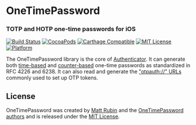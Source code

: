 # OneTimePassword
### TOTP and HOTP one-time passwords for iOS

[![Build Status](https://travis-ci.org/mattrubin/OneTimePassword.svg?branch=master)](https://travis-ci.org/mattrubin/OneTimePassword)
[![CocoaPods](https://img.shields.io/cocoapods/v/OneTimePassword.svg)](http://cocoadocs.org/docsets/OneTimePassword)
[![Carthage Compatible](https://img.shields.io/badge/carthage-%E2%9C%93-5BA7E9.svg)](https://github.com/Carthage/Carthage/)
[![MIT License](http://img.shields.io/badge/license-mit-989898.svg)](https://github.com/mattrubin/OneTimePassword/blob/master/LICENSE.md)
[![Platform](https://img.shields.io/cocoapods/p/OneTimePassword.svg)](http://cocoadocs.org/docsets/OneTimePassword)

The OneTimePassword library is the core of [Authenticator](http://mattrubin.me/authenticator/). It can generate both [time-based](https://tools.ietf.org/html/rfc6238) and [counter-based](https://tools.ietf.org/html/rfc4226) one-time passwords as standardized in RFC 4226 and 6238. It can also read and generate the ["otpauth://" URLs](https://code.google.com/p/google-authenticator/wiki/KeyUriFormat) commonly used to set up OTP tokens.

## License
OneTimePassword was created by [Matt Rubin](http://mattrubin.me) and the [OneTimePassword authors](AUTHORS) and is released under the [MIT License](LICENSE.md).
